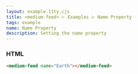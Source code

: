 ```yaml
---
layout: example.11ty.cjs
title: <medium-feed> ⌲ Examples ⌲ Name Property
tags: example
name: Name Property
description: Setting the name property
---
```


<medium-feed name="Earth"></medium-feed>

<h3>HTML</h3>

```html
<medium-feed name="Earth"></medium-feed>
```

